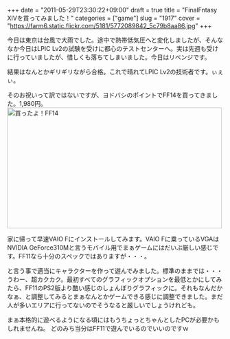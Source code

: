 +++
date = "2011-05-29T23:30:22+09:00"
draft = true
title = "FinalFntasy XIVを買ってみました！"
categories = ["game"]
slug = "1917"
cover = "https://farm6.static.flickr.com/5181/5772089842_5c79b8aa86.jpg"
+++

今日は東京は台風で大雨でした。途中で熱帯低気圧へと変化しましたが、そんななか今日はLPIC Lv2の試験を受けに都心のテストセンターへ。実は先週も受けに行っていましたが、惜しくも落ちてしまいました。今日はリベンジです。

結果はなんとかギリギリながら合格。これで晴れてLPIC Lv2の技術者です。ぃぇぃ。

そのお祝いって訳ではないですが、ヨドバシのポイントでFF14を買ってきました。1,980円。
<a href="https://www.flickr.com/photos/keruru/5772089842/" title="買ったよ！FF14 by けるる, on Flickr"><img src="https://farm6.static.flickr.com/5181/5772089842_5c79b8aa86.jpg" width="500" height="281" alt="買ったよ！FF14"/></a>

家に帰って早速VAIO Fにインストールしてみます。VAIO Fに乗っているVGAはNVIDIA GeForce310Mと言うモバイル用でまぁゲームにはだいぶ厳しい感じです。FF11なら十分のスペックではありますが・・・。

と言う事で適当にキャラクターを作って遊んでみました。標準のままでは・・・うわー、超カクカク。最初すべてのグラフィックオプションを最低とかにしてみたら、FF11のPS2版より酷い感じのしょんぼりグラフィックに。それもなんだかなぁ、と調整してみるとまぁなんとかゲームできる感じに調整できました。まだ人が多いエリアに行ってないのでそうなると厳しいでしょうけれども。

まぁ本格的に遊べるようになる頃にはもうちょっとちゃんとしたPCが必要かもしれませんね。
どのみち当分はFF11で遊んでいるのでいいのですｗ
